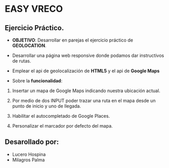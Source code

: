 # EASY VRECO

## Ejercicio Práctico.

* **OBJETIVO**: Desarrollar en parejas el ejercicio práctico de **GEOLOCATION**.

* Desarrollar una página web responsive donde podamos dar instructivos de rutas.

* Emplear el api de geolocalización de **HTML5** y el api de **Google Maps**

* Sobre la **funcionalidad**:

 1. Insertar un mapa de Google Maps indicando nuestra ubicación actual.

 2. Por medio de dos INPUT poder trazar una ruta en el mapa desde un punto de inicio y uno de llegada.

 3. Habilitar el autocompletado de Google Places.

 4. Personalizar el marcador por defecto del mapa.

 ## Desarollado por:

 * Lucero Hospina
 * Milagros Palma

